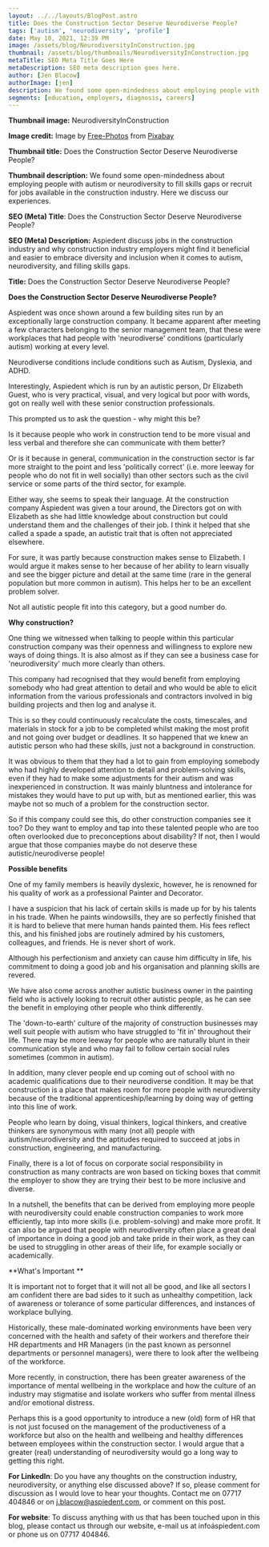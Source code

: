 ```yaml
---
layout: ../../layouts/BlogPost.astro
title: Does the Construction Sector Deserve Neurodiverse People?
tags: ['autism', 'neurodiversity', 'profile']
date: May 10, 2021, 12:39 PM
image: /assets/blog/NeurodiversityInConstruction.jpg
thumbnail: /assets/blog/thumbnails/NeurodiversityInConstruction.jpg
metaTitle: SEO Meta Title Goes Here
metaDescription: SEO meta description goes here.
author: [Jen Blacow]
authorImage: [jen]
description: We found some open-mindedness about employing people with autism or neurodiversity to fill skills gaps or recruit for jobs available in the construction industry. Here we discuss our experiences.
segments: [education, employers, diagnosis, careers]
---
```

**Thumbnail image:** NeurodiversityInConstruction

**Image credit:** Image
by [Free-Photos](https://pixabay.com/photos/?utm_source=link-attribution&utm_medium=referral&utm_campaign=image&utm_content=768815) from [Pixabay](https://pixabay.com/?utm_source=link-attribution&utm_medium=referral&utm_campaign=image&utm_content=768815) 

**Thumbnail title:** Does the Construction Sector Deserve Neurodiverse
People?

**Thumbnail description:** We found some open-mindedness about employing
people with autism or neurodiversity to fill skills gaps or recruit for
jobs available in the construction industry. Here we discuss our
experiences.

**SEO (Meta) Title**: Does the Construction Sector Deserve Neurodiverse
People?

**SEO (Meta) Description:** Aspiedent discuss jobs in the construction
industry and why construction industry employers might find it
beneficial and easier to embrace diversity and inclusion when it comes
to autism, neurodiversity, and filling skills gaps.

**Title:** Does the Construction Sector Deserve Neurodiverse People?

**Does the Construction Sector Deserve Neurodiverse People?**

Aspiedent was once shown around a few building sites run by an
exceptionally large construction company. It became apparent after
meeting a few characters belonging to the senior management team, that
these were workplaces that had people with 'neurodiverse' conditions
(particularly autism) working at every level. 

Neurodiverse conditions include conditions such as Autism, Dyslexia, and
ADHD. 

Interestingly, Aspiedent which is run by an autistic person, Dr
Elizabeth Guest, who is very practical, visual, and very logical but
poor with words, got on really well with these senior construction
professionals.

This prompted us to ask the question - why might this be?

Is it because people who work in construction tend to be more visual and
less verbal and therefore she can communicate with them better? 

Or is it because in general, communication in the construction sector is
far more straight to the point and less 'politically correct' (i.e. more
leeway for people who do not fit in well socially) than other sectors
such as the civil service or some parts of the third sector, for
example. 

Either way, she seems to speak their language. At the construction
company Aspiedent was given a tour around, the Directors got on with
Elizabeth as she had little knowledge about construction but could
understand them and the challenges of their job. I think it helped that
she called a spade a spade, an autistic trait that is often not
appreciated elsewhere.

For sure, it was partly because construction makes sense to Elizabeth. I
would argue it makes sense to her because of her ability to learn
visually and see the bigger picture and detail at the same time (rare in
the general population but more common in autism). This helps her to be
an excellent problem solver.

Not all autistic people fit into this category, but a good number do.

**Why construction?**

One thing we witnessed when talking to people within this particular
construction company was their openness and willingness to explore new
ways of doing things. It is also almost as if they can see a business
case for 'neurodiversity' much more clearly than others.

This company had recognised that they would benefit from employing
somebody who had great attention to detail and who would be able to
elicit information from the various professionals and contractors
involved in big building projects and then log and analyse it.

This is so they could continuously recalculate the costs, timescales,
and materials in stock for a job to be completed whilst making the most
profit and not going over budget or deadlines. It so happened that we
knew an autistic person who had these skills, just not a background in
construction.

It was obvious to them that they had a lot to gain from employing
somebody who had highly developed attention to detail and
problem-solving skills, even if they had to make some adjustments for
their autism and was inexperienced in construction. It was mainly
bluntness and intolerance for mistakes they would have to put up with,
but as mentioned earlier, this was maybe not so much of a problem for
the construction sector.

So if this company could see this, do other construction companies see
it too? Do they want to employ and tap into these talented people who
are too often overlooked due to preconceptions about disability? If not,
then I would argue that those companies maybe do not deserve these
autistic/neurodiverse people!

**Possible benefits**

One of my family members is heavily dyslexic, however, he is renowned
for his quality of work as a professional Painter and Decorator.

I have a suspicion that his lack of certain skills is made up for by his
talents in his trade. When he paints windowsills, they are so perfectly
finished that it is hard to believe that mere human hands painted them.
His fees reflect this, and his finished jobs are routinely admired by
his customers, colleagues, and friends. He is never short of work.

Although his perfectionism and anxiety can cause him difficulty in life,
his commitment to doing a good job and his organisation and planning
skills are revered.

We have also come across another autistic business owner in the painting
field who is actively looking to recruit other autistic people, as he
can see the benefit in employing other people who think differently.

The \'down-to-earth\' culture of the majority of construction businesses
may well suit people with autism who have struggled to 'fit in'
throughout their life. There may be more leeway for people who are
naturally blunt in their communication style and who may fail to follow
certain social rules sometimes (common in autism). 

In addition, many clever people end up coming out of school with no
academic qualifications due to their neurodiverse condition. It may be
that construction is a place that makes room for more people with
neurodiversity because of the traditional apprenticeship/learning by
doing way of getting into this line of work. 

People who learn by doing, visual thinkers, logical thinkers, and
creative thinkers are synonymous with many (not all) people with
autism/neurodiversity and the aptitudes required to succeed at jobs in
construction, engineering, and manufacturing. 

Finally, there is a lot of focus on corporate social responsibility in
construction as many contracts are won based on ticking boxes that
commit the employer to show they are trying their best to be more
inclusive and diverse. 

In a nutshell, the benefits that can be derived from employing more
people with neurodiversity could enable construction companies to work
more efficiently, tap into more skills (i.e. problem-solving) and make
more profit. It can also be argued that people with neurodiversity often
place a great deal of importance in doing a good job and take pride in
their work, as they can be used to struggling in other areas of their
life, for example socially or academically.

**What's Important **

It is important not to forget that it will not all be good, and like all
sectors I am confident there are bad sides to it such as unhealthy
competition, lack of awareness or tolerance of some particular
differences, and instances of workplace bullying. 

Historically, these male-dominated working environments have been very
concerned with the health and safety of their workers and therefore
their HR departments and HR Managers (in the past known as personnel
departments or personnel managers), were there to look after the
wellbeing of the workforce.

More recently, in construction, there has been greater awareness of the
importance of mental wellbeing in the workplace and how the culture of
an industry may stigmatise and isolate workers who suffer from mental
illness and/or emotional distress. 

Perhaps this is a good opportunity to introduce a new (old) form of HR
that is not just focused on the management of the productiveness of a
workforce but also on the health and wellbeing and healthy differences
between employees within the construction sector. I would argue that a
greater (real) understanding of neurodiversity would go a long way to
getting this right.

**For LinkedIn**: Do you have any thoughts on the construction industry,
neurodiversity, or anything else discussed above? If so, please comment
for discussion as I would love to hear your thoughts. Contact me on
07717 404846 or on <j.blacow@aspiedent.com>, or comment on this post.

**For website**: To discuss anything with us that has been touched upon
in this blog, please contact us through our website, e-mail us at
infoáspiedent.com or phone us on 07717 404846.
